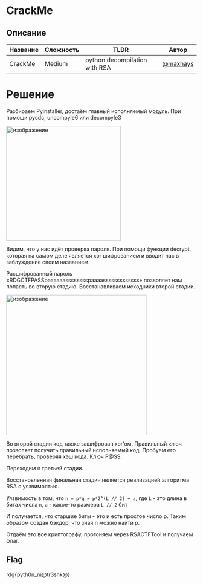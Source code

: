 # CrackMe

## Описание 
| Название | Сложность | TLDR | Автор |
|------|-----|-------|--------|
| CrackMe | Medium | python decompilation with RSA  |[@maxhays](https://t.me/maxhays) |

# Решение

Разбираем Pyinstaller, достаём главный исполняемый модуль. При помощи pycdc, uncompyle6 или decompyle3

<img width="303" alt="изображение" src="https://github.com/user-attachments/assets/b025f875-4fff-4ef2-b058-d4163a1c27b0" />

Видим, что у нас идёт проверка пароля. При помощи функции decrypt, которая на самом деле является xor шифрованием и вводит нас в заблуждение своим названием.

Расшифрованный пароль «RDGCTFPASSpaaaaaasssssssspaaaasssssssssssss» позволяет нам попасть во вторую стадию. Восстанавливаем исходники второй стадии.

<img width="371" alt="изображение" src="https://github.com/user-attachments/assets/6758256a-0b35-4a2f-9d01-0fda3c39044b" />

Во второй стадии код также зашифрован xor’ом. Правильный ключ позволяет получить правильный исполняемый код. Пробуем его перебрать, проверяя хэш кода. Ключ P@SS.

Переходим к третьей стадии.

Восстановленная финальная стадия является реализацией алгоритма RSA с уязвимостью. 

Уязвимость в том, что `n = p*q = p*2^(L // 2) + a`, где `L` - это длина в битах числа `n`, `a` - какое-то размера `L // 2` бит

И получается, что старшие биты - это и есть простое число p. Таким образом создан бэкдор, что зная n можно найти p. 

Отдаём это все криптографу, прогоняем через RSACTFTool и получаем флаг.

## Flag
rdg{pyth0n_m@tr3shk@}
